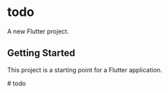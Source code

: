 # todo

A new Flutter project.

## Getting Started

This project is a starting point for a Flutter application.

#   t o d o 
 
 
